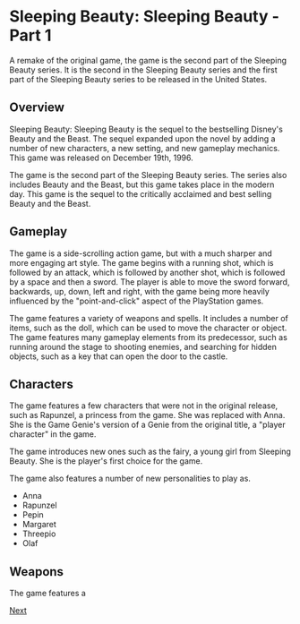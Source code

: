 # Sleeping Beauty: Sleeping Beauty - Part 1

A remake of the original game, the game is the second part of the Sleeping Beauty series. It is the second in the Sleeping Beauty series and the first part of the Sleeping Beauty series to be released in the United States.

## Overview

Sleeping Beauty: Sleeping Beauty is the sequel to the bestselling Disney's Beauty and the Beast. The sequel expanded upon the novel by adding a number of new characters, a new setting, and new gameplay mechanics. This game was released on December 19th, 1996.

The game is the second part of the Sleeping Beauty series. The series also includes Beauty and the Beast, but this game takes place in the modern day. This game is the sequel to the critically acclaimed and best selling Beauty and the Beast.

## Gameplay

The game is a side-scrolling action game, but with a much sharper and more engaging art style. The game begins with a running shot, which is followed by an attack, which is followed by another shot, which is followed by a space and then a sword. The player is able to move the sword forward, backwards, up, down, left and right, with the game being more heavily influenced by the "point-and-click" aspect of the PlayStation games.

The game features a variety of weapons and spells. It includes a number of items, such as the doll, which can be used to move the character or object. The game features many gameplay elements from its predecessor, such as running around the stage to shooting enemies, and searching for hidden objects, such as a key that can open the door to the castle.

## Characters

The game features a few characters that were not in the original release, such as Rapunzel, a princess from the game. She was replaced with Anna. She is the Game Genie's version of a Genie from the original title, a "player character" in the game.

The game introduces new ones such as the fairy, a young girl from Sleeping Beauty. She is the player's first choice for the game.

The game also features a number of new personalities to play as.

*   Anna
*   Rapunzel
*   Pepin
*   Margaret
*   Threepio
*   Olaf

## Weapons

The game features a

[Next](376.md)